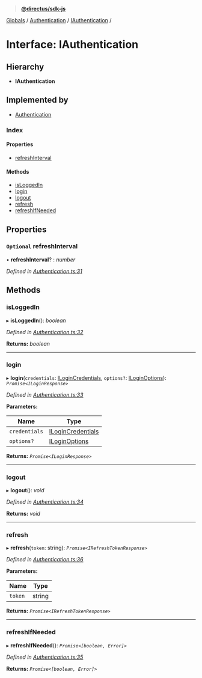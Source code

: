 > **[@directus/sdk-js](../README.md)**

[Globals](../README.md) / [Authentication](../modules/authentication.md) / [IAuthentication](authentication.iauthentication.md) /

# Interface: IAuthentication

## Hierarchy

* **IAuthentication**

## Implemented by

* [Authentication](../classes/authentication.authentication-1.md)

### Index

#### Properties

* [refreshInterval](authentication.iauthentication.md#optional-refreshinterval)

#### Methods

* [isLoggedIn](authentication.iauthentication.md#isloggedin)
* [login](authentication.iauthentication.md#login)
* [logout](authentication.iauthentication.md#logout)
* [refresh](authentication.iauthentication.md#refresh)
* [refreshIfNeeded](authentication.iauthentication.md#refreshifneeded)

## Properties

### `Optional` refreshInterval

• **refreshInterval**? : *number*

*Defined in [Authentication.ts:31](https://github.com/direcuts/sdk-js/tree/master/Authentication.ts#L31)*

## Methods

###  isLoggedIn

▸ **isLoggedIn**(): *boolean*

*Defined in [Authentication.ts:32](https://github.com/direcuts/sdk-js/tree/master/Authentication.ts#L32)*

**Returns:** *boolean*

___

###  login

▸ **login**(`credentials`: [ILoginCredentials](_schemes_auth_login_.ilogincredentials.md), `options?`: [ILoginOptions](_schemes_auth_login_.iloginoptions.md)): *`Promise<ILoginResponse>`*

*Defined in [Authentication.ts:33](https://github.com/direcuts/sdk-js/tree/master/Authentication.ts#L33)*

**Parameters:**

Name | Type |
------ | ------ |
`credentials` | [ILoginCredentials](_schemes_auth_login_.ilogincredentials.md) |
`options?` | [ILoginOptions](_schemes_auth_login_.iloginoptions.md) |

**Returns:** *`Promise<ILoginResponse>`*

___

###  logout

▸ **logout**(): *void*

*Defined in [Authentication.ts:34](https://github.com/direcuts/sdk-js/tree/master/Authentication.ts#L34)*

**Returns:** *void*

___

###  refresh

▸ **refresh**(`token`: string): *`Promise<IRefreshTokenResponse>`*

*Defined in [Authentication.ts:36](https://github.com/direcuts/sdk-js/tree/master/Authentication.ts#L36)*

**Parameters:**

Name | Type |
------ | ------ |
`token` | string |

**Returns:** *`Promise<IRefreshTokenResponse>`*

___

###  refreshIfNeeded

▸ **refreshIfNeeded**(): *`Promise<[boolean, Error]>`*

*Defined in [Authentication.ts:35](https://github.com/direcuts/sdk-js/tree/master/Authentication.ts#L35)*

**Returns:** *`Promise<[boolean, Error]>`*